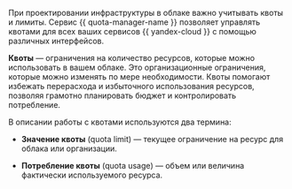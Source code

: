 При проектировании инфраструктуры в облаке важно учитывать квоты и лимиты. Сервис {{ quota-manager-name }} позволяет управлять квотами для всех ваших сервисов {{ yandex-cloud }} с помощью различных интерфейсов. 

**Квоты** — ограничения на количество ресурсов, которые можно использовать в вашем облаке. Это организационные ограничения, которые можно изменять по мере необходимости. Квоты помогают избежать перерасхода и избыточного использования ресурсов, позволяя грамотно планировать бюджет и контролировать потребление.

В описании работы с квотами используются два термина:

* **Значение квоты** (quota limit) — текущее ограничение на ресурс для облака или организации.

* **Потребление квоты** (quota usage) — объем или величина фактически используемого ресурса.